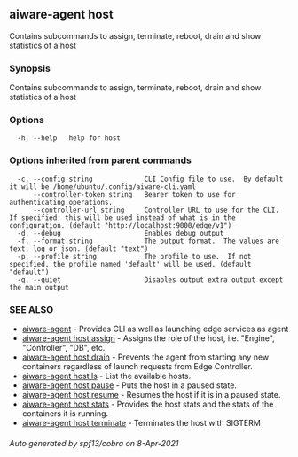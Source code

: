 ## aiware-agent host

Contains subcommands to assign, terminate, reboot, drain and show statistics of a host

### Synopsis

Contains subcommands to assign, terminate, reboot, drain and show statistics of a host

### Options

```
  -h, --help   help for host
```

### Options inherited from parent commands

```
  -c, --config string             CLI Config file to use.  By default it will be /home/ubuntu/.config/aiware-cli.yaml
      --controller-token string   Bearer token to use for authenticating operations.
      --controller-url string     Controller URL to use for the CLI.  If specified, this will be used instead of what is in the configuration. (default "http://localhost:9000/edge/v1")
  -d, --debug                     Enables debug output
  -f, --format string             The output format.  The values are text, log or json. (default "text")
  -p, --profile string            The profile to use.  If not specified, the profile named 'default' will be used. (default "default")
  -q, --quiet                     Disables output extra output except the main output
```

### SEE ALSO

* [aiware-agent](/cli/aiware-agent.md)	 - Provides CLI as well as launching edge services as agent
* [aiware-agent host assign](/cli/aiware-agent_host_assign.md)	 - Assigns the role of the host, i.e. "Engine", "Controller", "DB", etc.
* [aiware-agent host drain](/cli/aiware-agent_host_drain.md)	 - Prevents the agent from starting any new containers regardless of launch requests from Edge Controller.
* [aiware-agent host ls](/cli/aiware-agent_host_ls.md)	 - List the available hosts.
* [aiware-agent host pause](/cli/aiware-agent_host_pause.md)	 - Puts the host in a paused state.
* [aiware-agent host resume](/cli/aiware-agent_host_resume.md)	 - Resumes the host if it is in a paused state.
* [aiware-agent host stats](/cli/aiware-agent_host_stats.md)	 - Provides the host stats and the stats of the containers it is running.
* [aiware-agent host terminate](/cli/aiware-agent_host_terminate.md)	 - Terminates the host with SIGTERM

###### Auto generated by spf13/cobra on 8-Apr-2021
